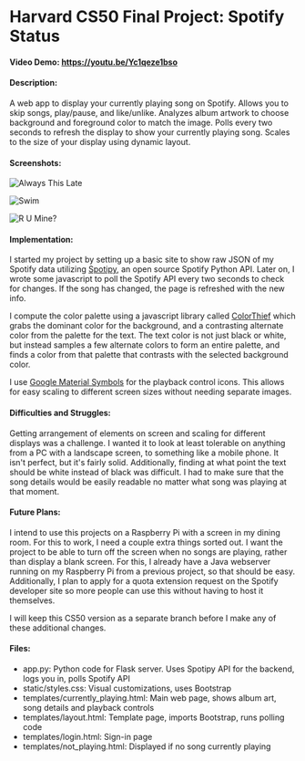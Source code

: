 # Harvard CS50 Final Project: Spotify Status
#### Video Demo: https://youtu.be/Yc1qeze1bso

#### Description:
A web app to display your currently playing song on Spotify. Allows you to skip songs, play/pause, and like/unlike. Analyzes album artwork to choose background and foreground color to match the image. Polls every two seconds to refresh the display to show your currently playing song. Scales to the size of your display using dynamic layout.

#### Screenshots:

![Always This Late](https://i.imgur.com/iub38zU.jpg)

![Swim](https://i.imgur.com/HElS7Fv.jpg)

![R U Mine?](https://i.imgur.com/p05nO9v.jpg)

#### Implementation:
I started my project by setting up a basic site to show raw JSON of my Spotify data utilizing [Spotipy](https://github.com/plamere/spotipy), an open source Spotify Python API. Later on, I wrote some javascript to poll the Spotify API every two seconds to check for changes. If the song has changed, the page is refreshed with the new info.

I compute the color palette using a javascript library called [ColorThief](https://github.com/lokesh/color-thief) which grabs the dominant color for the background, and a contrasting alternate color from the palette for the text. The text color is not just black or white, but instead samples a few alternate colors to form an entire palette, and finds a color from that palette that contrasts with the selected background color.

I use [Google Material Symbols](https://material.io/blog/introducing-symbols) for the playback control icons. This allows for easy scaling to different screen sizes without needing separate images.

#### Difficulties and Struggles:
Getting arrangement of elements on screen and scaling for different displays was a challenge. I wanted it to look at least tolerable on anything from a PC with a landscape screen, to something like a mobile phone. It isn't perfect, but it's fairly solid. Additionally, finding at what point the text should be white instead of black was difficult. I had to make sure that the song details would be easily readable no matter what song was playing at that moment.

#### Future Plans:
I intend to use this projects on a Raspberry Pi with a screen in my dining room. For this to work, I need a couple extra things sorted out. I want the project to be able to turn off the screen when no songs are playing, rather than display a blank screen. For this, I already have a Java webserver running on my Raspberry Pi from a previous project, so that should be easy. Additionally, I plan to apply for a quota extension request on the Spotify developer site so more people can use this without having to host it themselves. 

I will keep this CS50 version as a separate branch before I make any of these additional changes.

#### Files:
* app.py: Python code for Flask server. Uses Spotipy API for the backend, logs you in, polls Spotify API
* static/styles.css: Visual customizations, uses Bootstrap
* templates/currently_playing.html: Main web page, shows album art, song details and playback controls
* templates/layout.html: Template page, imports Bootstrap, runs polling code
* templates/login.html: Sign-in page
* templates/not_playing.html: Displayed if no song currently playing
